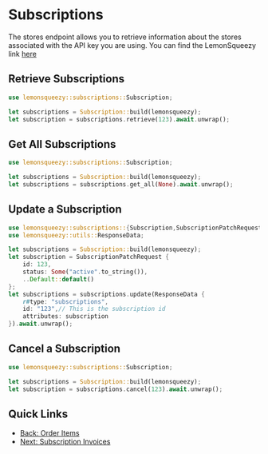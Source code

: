 # Subscriptions

The stores endpoint allows you to retrieve information about the stores associated with the API key you are using. 
You can find the LemonSqueezy link [here](https://docs.lemonsqueezy.com/api/subscriptions#the-subscription-object)

## Retrieve Subscriptions

```rust
use lemonsqueezy::subscriptions::Subscription;

let subscriptions = Subscription::build(lemonsqueezy);
let subscription = subscriptions.retrieve(123).await.unwrap();
```

## Get All Subscriptions

```rust
use lemonsqueezy::subscriptions::Subscription;

let subscriptions = Subscription::build(lemonsqueezy);
let subscriptions = subscriptions.get_all(None).await.unwrap();
```

## Update a Subscription
```rust
use lemonsqueezy::subscriptions::{Subscription,SubscriptionPatchRequest};
use lemonsqueezy::utils::ResponseData;

let subscriptions = Subscription::build(lemonsqueezy);
let subscription = SubscriptionPatchRequest {
    id: 123,
    status: Some("active".to_string()),
    ..Default::default()
};
let subscriptions = subscriptions.update(ResponseData {
    r#type: "subscriptions",
    id: "123",// This is the subscription id
    attributes: subscription
}).await.unwrap();
```

## Cancel a Subscription

```rust
use lemonsqueezy::subscriptions::Subscription;

let subscriptions = Subscription::build(lemonsqueezy);
let subscription = subscriptions.cancel(123).await.unwrap();
```


## Quick Links 
- [Back: Order Items](order_items.md)
- [Next: Subscription Invoices](subscription_invoice.md)